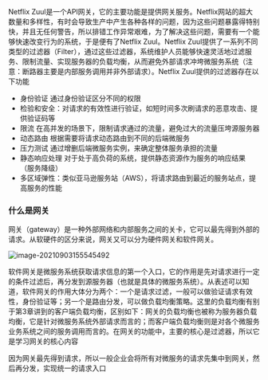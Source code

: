 Netflix Zuul是一个API网关，它的主要功能是提供网关服务。Netflix网站的超大数量和多样性，有时会导致生产中产生各种各样的问题，因为这些问题暴露得特别快，并且无任何警告，所以排错工作异常艰难，为了解决这些问题，需要有一个能够快速改变行为的系统，于是便有了Netflix Zuul。Netflix Zuul提供了一系列不同类型的过滤器（Filter），通过这些过滤器，系统维护人员能够快速灵活地过滤服务、限制流量、实现服务器的负载均衡，从而避免外部请求冲垮微服务系统（注意：断路器主要是内部服务调用并非外部请求）。Netflix Zuul提供的过滤器存在以下功能

- 身份验证  通过身份验证区分不同的权限
- 检验和安全：对请求的有效性进行验证，如短时间多次刷请求的恶意攻击、提供验证码等
- 限流  在高并发的场景下，限制请求通过的流量，避免过大的流量压垮源服务器
- 动态路由  根据需要将请求动态路由到不同的后端微服务
- 压力测试  通过增删后端微服务实例，来确定整体服务承担的流量
- 静态响应处理   对于处于高负荷的系统，提供静态资源作为服务的响应结果 （服务降级）
- 多区域弹性：类似亚马逊服务站（AWS），将请求路由到最近的服务站点，提高服务的性能

### 什么是网关

网关（gateway）是一种外部网络和内部服务之间的关卡，它可以最先得到外部的请求。从软硬件的区分来说，网关又可以分为硬件网关和软件网关。

![image-20210903155545492](https://gitee.com/Sean0516/image/raw/master/img/image-20210903155545492.png)

软件网关是微服务系统获取请求信息的第一个入口，它的作用是先对请求进行一定的条件过滤后，再分发到源服务器（也就是具体的微服务系统）。从表述可以知道，软件网关的作用大体分为两个：一个是请求过滤，一般可以做验证请求有效性，身份验证等；另一个是路由分发，可以做负载均衡策略。这里的负载均衡有别于第3章讲到的客户端负载均衡，区别如下：网关的负载均衡也被称为服务器负载均衡，它是针对微服务系统外部请求而言的；而客户端负载均衡则是对各个微服务业务系统之间的服务调用而言的。在网关的功能中，主要的核心是过滤器，所以它是学习网关的核心内容

因为网关最先得到请求，所以一般企业会将所有对微服务的请求先集中到网关，然后再分发，实现统一的请求入口



